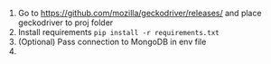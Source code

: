 1. Go to https://github.com/mozilla/geckodriver/releases/ and place geckodriver to proj folder
2. Install requirements `pip install -r requirements.txt`
3. (Optional) Pass connection to MongoDB in env file
4. 